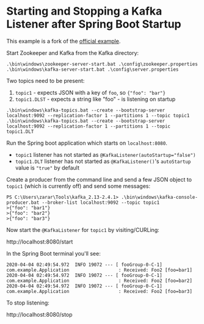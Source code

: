 # Starting and Stopping a Kafka Listener after Spring Boot Startup

This example is a fork of the [official example](https://github.com/spring-projects/spring-kafka/tree/master/samples/sample-01).

Start Zookeeper and Kafka from the Kafka directory:

```
.\bin\windows\zookeeper-server-start.bat .\config\zookeeper.properties
.\bin\windows\kafka-server-start.bat .\config\server.properties
```

Two topics need to be present:

1. `topic1` - expects JSON with a key of `foo`, so `{"foo": "bar"}`
2. `topic1.DLST` - expects a string like "foo"  - is listening on startup

```
.\bin\windows\kafka-topics.bat --create --bootstrap-server localhost:9092 --replication-factor 1 --partitions 1 --topic topic1
.\bin\windows\kafka-topics.bat --create --bootstrap-server localhost:9092 --replication-factor 1 --partitions 1 --topic topic1.DLT
```

Run the Spring boot application which starts on `localhost:8080`.

- `topic1` listener has not started as `@KafkaListener(autoStartup="false")`
- `topic1.DLT` listener has not started as `@KafkaListener()`'s `autoStartup` value is `"true"` by default

Create a producer from the command line and send a few JSON object to `topic1` (which is currently off) and send some messages:

```
PS C:\Users\zarar\Tools\kafka_2.13-2.4.1> .\bin\windows\kafka-console-producer.bat --broker-list localhost:9092 --topic topic1
>{"foo": "bar1"}
>{"foo": "bar2"}
>{"foo": "bar3"}
```

Now start the `@KafkaListener` for `topic1` by visiting/CURLing:

http://localhost:8080/start

In the Spring Boot terminal you'll see:

```
2020-04-04 02:49:54.972  INFO 19072 --- [ fooGroup-0-C-1] com.example.Application                  : Received: Foo2 [foo=bar1]
2020-04-04 02:49:54.972  INFO 19072 --- [ fooGroup-0-C-1] com.example.Application                  : Received: Foo2 [foo=bar2]
2020-04-04 02:49:54.972  INFO 19072 --- [ fooGroup-0-C-1] com.example.Application                  : Received: Foo2 [foo=bar3]
```

To stop listening:

http://localhost:8080/stop
